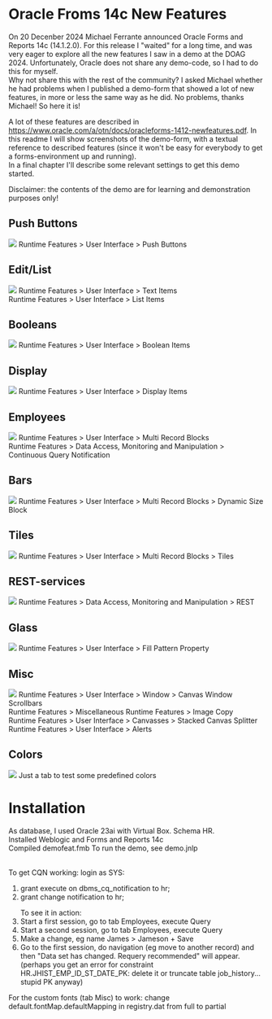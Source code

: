 # Oracle Froms 14c New Features
 
On 20 Decenber 2024 Michael Ferrante announced Oracle Forms and Reports 14c (14.1.2.0). For this release I "waited" for a long time, and was very eager to explore all the new features I saw in a demo at the DOAG 2024. Unfortunately, Oracle does not share any demo-code, so I had to do this for myself.<br/>
Why not share this with the rest of the community? I asked Michael whether he had problems when I published a demo-form that showed a lot of new features, in more or less the same way as he did. No problems, thanks Michael! So here it is!

A lot of these features are described in https://www.oracle.com/a/otn/docs/oracleforms-1412-newfeatures.pdf. In this readme I will show screenshots of the demo-form, with a textual reference to described features (since it won't be easy for everybody to get a forms-environment up and running).<br/>
In a final chapter I'll describe some relevant settings to get this demo started.

Disclaimer: the contents of the demo are for learning and demonstration purposes only!

## Push Buttons
![](resources/14c-pushbuttons.gif)
Runtime Features > User Interface > Push Buttons

## Edit/List
![](resources/14c-edit-list.gif)
Runtime Features > User Interface > Text Items<br/>
Runtime Features > User Interface > List Items

## Booleans
![](resources/14c-booleans.gif)
Runtime Features > User Interface > Boolean Items

## Display
![](resources/14c-display.gif)
Runtime Features > User Interface > Display Items

## Employees
![](resources/14c-emp.gif)
Runtime Features > User Interface > Multi Record Blocks<br/>
Runtime Features > Data Access, Monitoring and Manipulation > Continuous Query Notification

## Bars
![](resources/14c-bars.gif)
Runtime Features > User Interface > Multi Record Blocks > Dynamic Size Block

## Tiles
![](resources/14c-tiles.gif)
Runtime Features > User Interface > Multi Record Blocks > Tiles

## REST-services
![](resources/14c-rest.gif)
Runtime Features > Data Access, Monitoring and Manipulation > REST

## Glass
![](resources/14c-glass.gif)
Runtime Features > User Interface > Fill Pattern Property

## Misc
![](resources/14c-misc.gif)
Runtime Features > User Interface > Window > Canvas Window Scrollbars<br/>
Runtime Features > Miscellaneous Runtime Features > Image Copy<br/>
Runtime Features > User Interface > Canvasses > Stacked Canvas Splitter<br/>
Runtime Features > User Interface > Alerts

## Colors
![](resources/14c-colors.png)
Just a tab to test some predefined colors

# Installation
As database, I used Oracle 23ai with Virtual Box. Schema HR.<br/>
Installed Weblogic and Forms and Reports 14c<br/>
Compiled demofeat.fmb
To run the demo, see demo.jnlp<br/><br/>

To get CQN working: login as SYS:<br/>
1. grant execute on dbms_cq_notification to hr;<br/>
2. grant change notification to hr;</p>
To see it in action:<br/>
1. Start a first session, go to tab Employees, execute Query<br/>
2. Start a second session, go to tab Employees, execute Query<br/>
3. Make a change, eg name James > Jameson + Save<br/>
4. Go to the first session, do navigation (eg move to another record) and then "Data set has changed. Requery recommended" will appear.<br/>
(perhaps you get an error for constraint HR.JHIST_EMP_ID_ST_DATE_PK: delete it or truncate table job_history... stupid PK anyway)</p>

For the custom fonts (tab Misc) to work: change default.fontMap.defaultMapping in registry.dat from full to partial
